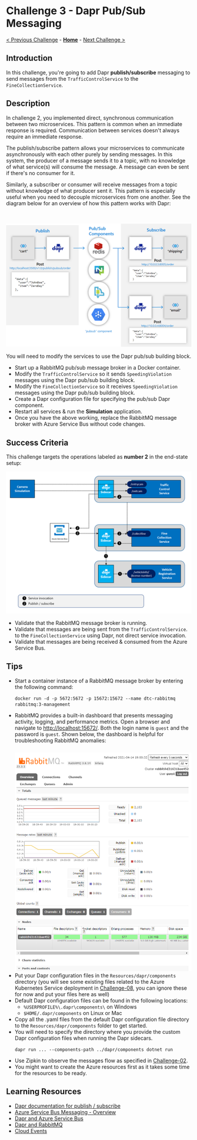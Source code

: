 # Challenge 3 - Dapr Pub/Sub Messaging

[< Previous Challenge](./Challenge-02.md) - **[Home](../README.md)** - [Next Challenge >](./Challenge-04.md)

## Introduction

In this challenge, you're going to add Dapr **publish/subscribe** messaging to send messages from the `TrafficControlService` to the `FineCollectionService`.

## Description

In challenge 2, you implemented direct, synchronous communication between two microservices. This pattern is common when an immediate response is required. Communication between services doesn't always require an immediate response.

The publish/subscribe pattern allows your microservices to communicate asynchronously with each other purely by sending messages. In this system, the producer of a message sends it to a topic, with no knowledge of what service(s) will consume the message. A message can even be sent if there's no consumer for it.

Similarly, a subscriber or consumer will receive messages from a topic without knowledge of what producer sent it. This pattern is especially useful when you need to decouple microservices from one another. See the diagram below for an overview of how this pattern works with Dapr:

<img src="../images/Challenge-03/pub-sub.png" style="zoom: 66%;padding-top: 50px;" />

You will need to modify the services to use the Dapr pub/sub building block.

- Start up a RabbitMQ pub/sub message broker in a Docker container.
- Modify the `TrafficControlService` so it sends `SpeedingViolation` messages using the Dapr pub/sub building block.
- Modify the `FineCollectionService` so it receives `SpeedingViolation` messages using the Dapr pub/sub building block.
- Create a Dapr configuration file for specifying the pub/sub Dapr component.
- Restart all services & run the **Simulation** application.
- Once you have the above working, replace the RabbitMQ message broker with Azure Service Bus without code changes.

## Success Criteria

This challenge targets the operations labeled as **number 2** in the end-state setup:

<img src="../images/Challenge-03/dapr-setup-assignment03.png" style="zoom: 67%;" />

- Validate that the RabbitMQ message broker is running.
- Validate that messages are being sent from the `TrafficControlService`. to the `FineCollectionService` using Dapr, not direct service invocation.
- Validate that messages are being received & consumed from the Azure Service Bus.

## Tips

- Start a container instance of a RabbitMQ message broker by entering the following command:
   ```shell
   docker run -d -p 5672:5672 -p 15672:15672 --name dtc-rabbitmq rabbitmq:3-management
   ```
- RabbitMQ provides a built-in dashboard that presents messaging activity, logging, and performance metrics. Open a browser and navigate to [http://localhost:15672/](http://localhost:15672/). Both the login name is `guest` and the password is `guest`. Shown below, the dashboard is helpful for troubleshooting RabbitMQ anomalies:
  <img src="../images/Challenge-03/rabbitmq-dashboard.png" style="padding-top: 25px;" />
- Put your Dapr configuration files in the `Resources/dapr/components` directory (you will see some existing files related to the Azure Kubernetes Service deployment in [Challenge-08](./Challenge-08.md), you can ignore these for now and put your files here as well)
- Default Dapr configuration files can be found in the following locations:
  - `%USERPROFILE%\.dapr\components\` on Windows
  - `$HOME/.dapr/components` on Linux or Mac
- Copy all the .yaml files from the default Dapr configuration file directory to the `Resources/dapr/components` folder to get started.
- You will need to specify the directory where you provide the custom Dapr configuration files when running the Dapr sidecars.
  ```shell
  dapr run ... --components-path ../dapr/components dotnet run
  ```
- Use Zipkin to observe the messages flow as specified in [Challenge-02](./Challenge-02#use-dapr-observability).
- You might want to create the Azure resources first as it takes some time for the resources to be ready.

## Learning Resources

- [Dapr documentation for publish / subscribe](https://github.com/dapr/docs)
- [Azure Service Bus Messaging - Overview](https://docs.microsoft.com/en-us/azure/service-bus-messaging/service-bus-messaging-overview)
- [Dapr and Azure Service Bus](https://docs.dapr.io/reference/components-reference/supported-pubsub/setup-azure-servicebus/)
- [Dapr and RabbitMQ](https://docs.dapr.io/reference/components-reference/supported-pubsub/setup-rabbitmq/)
- [Cloud Events](https://cloudevents.io/)
